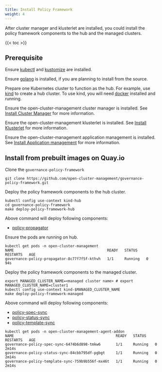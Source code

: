 ```yaml
---
title: Install Policy Framework
weight: 4
---
```


After cluster manager and klusterlet are installed, you could install the policy framework components to the hub and the managed clusters.

<!-- spellchecker-disable -->

{{< toc >}}

<!-- spellchecker-enable -->

## Prerequisite

Ensure [kubectl](https://kubernetes.io/docs/tasks/tools/install-kubectl) and [kustomize](https://kubernetes-sigs.github.io/kustomize/installation) are installed.

Ensure [golang](https://golang.org/doc/install) is installed, if you are planning to install from the source.

Prepare one Kubernetes cluster to function as the hub. For example, use [kind](https://kind.sigs.k8s.io/docs/user/quick-start) to create a hub cluster. To use kind, you will need [docker](https://docs.docker.com/get-started) installed and running.

Ensure the open-cluster-management cluster manager is installed. See [Install Cluster Manager](../install-cluster-manager) for more information.

Ensure the open-cluster-management klusterlet is installed. See [Install Klusterlet](../register-cluster) for more information.

Ensure the open-cluster-management application management is installed. See [Install Application management](../install-application) for more information.

## Install from prebuilt images on Quay.io
Clone the `governance-policy-framework`

```Shell
git clone https://github.com/open-cluster-management/governance-policy-framework.git
```

Deploy the policy framework components to the hub cluster. 

```Shell
kubectl config use-context kind-hub
cd governance-policy-framework
make deploy-policy-framework-hub
```

Above command will deploy following components:
-  [policy-propagator](https://github.com/open-cluster-management/governance-policy-propagator)

Ensure the pods are running on hub.

```Shell
kubectl get pods -n open-cluster-management 
NAME                                           READY   STATUS    RESTARTS   AGE
governance-policy-propagator-8c77f7f5f-kthvh   1/1     Running   0          94s
```

Deploy the policy framework components to the managed cluster. 

```Shell
export MANAGED_CLUSTER_NAME=<managed cluster name> # export MANAGED_CLUSTER_NAME=cluster1
kubectl config use-context kind-$MANAGED_CLUSTER_NAME
make deploy-policy-framework-managed
```

Above command will deploy following components:
-  [policy-spec-sync](https://github.com/open-cluster-management/governance-policy-spec-sync)
-  [policy-status-sync](https://github.com/open-cluster-management/governance-policy-status-sync)
-  [policy-template-sync](https://github.com/open-cluster-management/governance-policy-template-sync)

```Shell
kubectl get pods -n open-cluster-management-agent-addon 
NAME                                               READY   STATUS    RESTARTS   AGE
governance-policy-spec-sync-6474b6d898-tmkw6       1/1     Running   0          2m14s
governance-policy-status-sync-84cbb795df-pgbgt     1/1     Running   0          2m14s
governance-policy-template-sync-759b9b556f-mx46t   1/1     Running   0          2m14s
```
